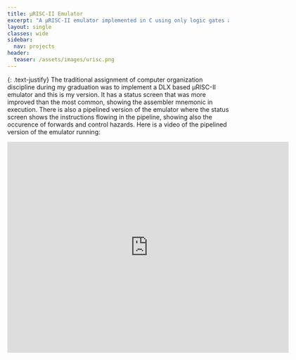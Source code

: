 ```yaml
---
title: µRISC-II Emulator
excerpt: "A µRISC-II emulator implemented in C using only logic gates abstractions"
layout: single
classes: wide
sidebar:
  nav: projects
header:
  teaser: /assets/images/urisc.png
---
```


{: .text-justify}
The traditional assignment of computer organization discipline during my graduation was to implement a DLX based µRISC-II emulator and this is my version. It has a status screen that was more improved than the most common, showing the assembler mnemonic in execution. There is also a pipelined version of the emulator where the status screen shows the instructions flowing in the pipeline, showing also the occurence of forwards and control hazards. Here is a video of the pipelined version of the emulator running:

<iframe iframe width="640" height="480" src="https://www.youtube.com/embed/DvyH4xxYavA" frameborder="0"></iframe>
